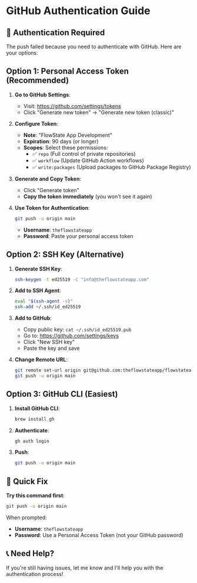 # GitHub Authentication Guide

## 🔐 **Authentication Required**

The push failed because you need to authenticate with GitHub. Here are your options:

## **Option 1: Personal Access Token (Recommended)**

1. **Go to GitHub Settings**:
   - Visit: https://github.com/settings/tokens
   - Click "Generate new token" → "Generate new token (classic)"

2. **Configure Token**:
   - **Note**: "FlowState App Development"
   - **Expiration**: 90 days (or longer)
   - **Scopes**: Select these permissions:
     - ✅ `repo` (Full control of private repositories)
     - ✅ `workflow` (Update GitHub Action workflows)
     - ✅ `write:packages` (Upload packages to GitHub Package Registry)

3. **Generate and Copy Token**:
   - Click "Generate token"
   - **Copy the token immediately** (you won't see it again)

4. **Use Token for Authentication**:
   ```bash
   git push -u origin main
   ```
   - **Username**: `theflowstateapp`
   - **Password**: Paste your personal access token

## **Option 2: SSH Key (Alternative)**

1. **Generate SSH Key**:
   ```bash
   ssh-keygen -t ed25519 -C "info@theflowstateapp.com"
   ```

2. **Add to SSH Agent**:
   ```bash
   eval "$(ssh-agent -s)"
   ssh-add ~/.ssh/id_ed25519
   ```

3. **Add to GitHub**:
   - Copy public key: `cat ~/.ssh/id_ed25519.pub`
   - Go to: https://github.com/settings/keys
   - Click "New SSH key"
   - Paste the key and save

4. **Change Remote URL**:
   ```bash
   git remote set-url origin git@github.com:theflowstateapp/flowstateapp.git
   git push -u origin main
   ```

## **Option 3: GitHub CLI (Easiest)**

1. **Install GitHub CLI**:
   ```bash
   brew install gh
   ```

2. **Authenticate**:
   ```bash
   gh auth login
   ```

3. **Push**:
   ```bash
   git push -u origin main
   ```

## 🚀 **Quick Fix**

**Try this command first**:
```bash
git push -u origin main
```

When prompted:
- **Username**: `theflowstateapp`
- **Password**: Use a Personal Access Token (not your GitHub password)

## 📞 **Need Help?**

If you're still having issues, let me know and I'll help you with the authentication process!
